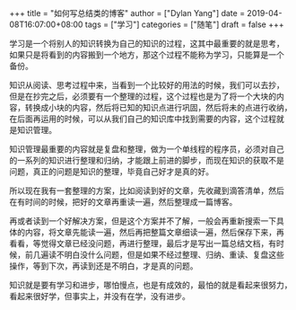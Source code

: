 +++
title = "如何写总结类的博客"
author = ["Dylan Yang"]
date = 2019-04-08T16:07:00+08:00
tags = ["学习"]
categories = ["随笔"]
draft = false
+++

学习是一个将别人的知识转换为自己的知识的过程，这其中最重要的就是思考，
如果只是将看到的内容搬到一个地方，那这个过程不能称为学习，只能算是一个
备份。

知识从阅读、思考过程中来，当看到一个比较好的用法的时候，我们可以去抄，
但是在抄完之后，必须要有一个整理的过程，这个过程也是为了将一个大块的内
容，转换成小块的内容，然后将已知的知识点进行巩固，然后将未的点进行收纳，
在后面再运用的时候，可以从我们自己的知识库中找到需要的内容，这个过程就
是知识管理。

知识管理最重要的内容就是复盘和整理，做为一个单线程的程序员，必须对自己
的一系列的知识进行整理和归纳，才能跟上前进的脚步，而现在知识的获取不是
问题，真正的问题是知识的整理，毕竟自己好才是真的好。

所以现在我有一套整理的方案，比如阅读到好的文章，先收藏到滴答清单，然后
在有时间的时候，把好的文章再重读一遍，然后整理成一篇博客。

再或者读到一个好解决方案，但是这个方案并不了解，一般会再重新搜索一下具
体的内容，将文章先能读一遍，然后再把整篇文章细读一遍，然后保存下来，再
看看，等觉得文章已经没问题，再进行整理，最后才是写出一篇总结文档，有时
候，前几遍读不明白没什么问题，但是如果不经过整理、归纳、重读、复盘这些
操作，等到下次，再读到还是不明白，才是真的问题。

知识就是要有学习和进步，哪怕慢点，也是有成效的，最怕的就是看起来很努力，
看起来很好学，但事实上，并没有在学，没有进步。
